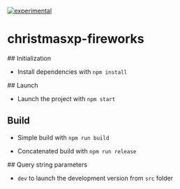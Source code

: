 [![experimental](http://badges.github.io/stability-badges/dist/experimental.svg)](http://github.com/badges/stability-badges)

# christmasxp-fireworks

## Initialization

* Install dependencies with `npm install`

## Launch

* Launch the project with `npm start`

## Build

* Simple build with `npm run build`

* Concatenated build with `npm run release`

## Query string parameters

* `dev` to launch the development version from `src` folder
